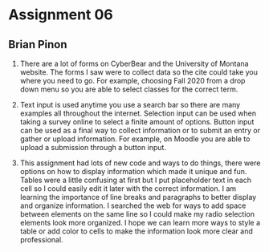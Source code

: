 # Assignment 06
## Brian Pinon

1. There are a lot of forms on CyberBear and the University
of Montana website. The forms I saw were to collect data so
the cite could take you where you need to go. For example,
choosing Fall 2020 from a drop down menu so you are able to
select classes for the correct term.

2. Text input is used anytime you use a search bar so there
are many examples all throughout the internet. Selection
input can be used when taking a survey online to select a
finite amount of options. Button input can be used as a
final way to collect information or to submit an entry or gather or upload information. For example, on Moodle you are able to upload a submission through a button input.

3. This assignment had lots of new code and ways to do things, there were options on how to display information which made it unique and fun. Tables were a little confusing at first but I put placeholder text in each cell so I could easily edit it later with the correct information. I am learning the importance of line breaks and paragraphs to better display and organize information. I searched the web for ways to add space between elements on the same line so I could make my radio selection elements look more organized. I hope we can learn more ways to style a table or add color to cells to make the information look more clear and professional. 

